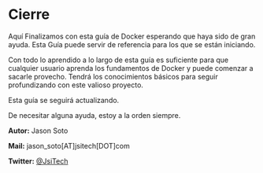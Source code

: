 # Cierre

Aquí Finalizamos con esta guía de Docker esperando que haya sido de gran ayuda. Esta Guía puede servir de referencia para los que se están iniciando.

Con todo lo aprendido a lo largo de esta guía es suficiente para que cualquier usuario aprenda los fundamentos de Docker y puede comenzar a sacarle provecho. Tendrá los conocimientos básicos para seguir profundizando con este valioso proyecto.

Esta guía se seguirá actualizando.

De necesitar alguna ayuda, estoy a la orden siempre.

**Autor:** Jason Soto

**Mail:** jason_soto[AT]jsitech[DOT]com

**Twitter:** [@JsiTech](http://www.twitter.com/jsitech)